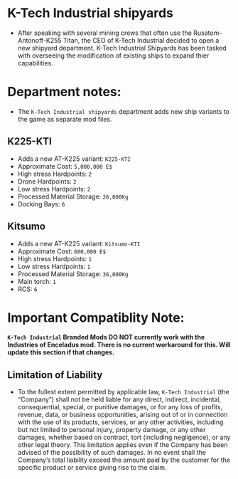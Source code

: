 # K-Tech Industrial shipyards 

- After speaking with several mining crews that often use the Rusatom-Antonoff-K255 Titan, the CEO of K-Tech Industrial decided to open a new shipyard department. K-Tech Industrial Shipyards has been tasked with overseeing the modification of existing ships to expand thier capabilities. 

# Department notes: 
- The `K-Tech Industrial shipyards` department adds new ship variants to the game as separate mod files. 


## K225-KTI
- Adds a new AT-K225 variant: `K225-KTI`
- Approximate Cost: `5,000,000 E$`
- High stress Hardpoints: `2`
- Drone Hardpoints: `2`
- Low stress Hardpoints: `2`
- Processed Material Storage: `26,000Kg`
- Docking Bays: `6`


## Kitsumo
- Adds a new AT-K225 variant: `Kitsumo-KTI`
- Approximate Cost: `600,000 E$`
- High stress Hardpoints: `1`
- Low stress Hardpoints: `1`
- Processed Material Storage: `36,000Kg`
- Main torch: `1`
- RCS: `6`


# Important Compatiblity Note:
**`K-Tech Industrial` Branded Mods DO NOT currently work with the Industries of Enceladus mod. There is no current workaround for this. Will update this section if that changes.**

## Limitation of Liability

- To the fullest extent permitted by applicable law, `K-Tech Industrial` (the “Company”) shall not be held liable for any direct, indirect, incidental, consequential, special, or punitive damages, or for any loss of profits, revenue, data, or business opportunities, arising out of or in connection with the use of its products, services, or any other activities, including but not limited to personal injury, property damage, or any other damages, whether based on contract, tort (including negligence), or any other legal theory. This limitation applies even if the Company has been advised of the possibility of such damages. In no event shall the Company’s total liability exceed the amount paid by the customer for the specific product or service giving rise to the claim.
